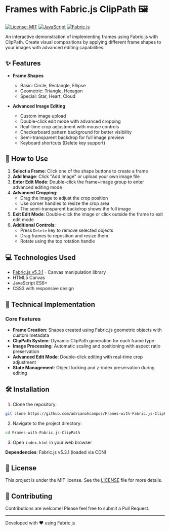# Frames with Fabric.js ClipPath 🖼️

[![License: MIT](https://img.shields.io/badge/License-MIT-yellow.svg)](https://opensource.org/licenses/MIT)
[![JavaScript](https://img.shields.io/badge/JavaScript-ES6+-blue.svg)](https://www.javascript.com/)
[![Fabric.js](https://img.shields.io/badge/Fabric.js-5.3.1-blue.svg)](https://fabricjs.com/)

An interactive demonstration of implementing frames using Fabric.js with ClipPath. Create visual compositions by applying different frame shapes to your images with advanced editing capabilities.

## ✨ Features

- **Frame Shapes**
  - Basic: Circle, Rectangle, Ellipse
  - Geometric: Triangle, Hexagon
  - Special: Star, Heart, Cloud

- **Advanced Image Editing**
  - Custom image upload
  - Double-click edit mode with advanced cropping
  - Real-time crop adjustment with mouse controls
  - Checkerboard pattern background for better visibility
  - Semi-transparent backdrop for full image preview
  - Keyboard shortcuts (Delete key support)

## 🚀 How to Use

1. **Select a Frame**: Click one of the shape buttons to create a frame
2. **Add Image**: Click "Add Image" or upload your own image file
3. **Enter Edit Mode**: Double-click the frame+image group to enter advanced editing mode
4. **Advanced Cropping**: 
   - Drag the image to adjust the crop position
   - Use corner handles to resize the crop area
   - The semi-transparent backdrop shows the full image
5. **Exit Edit Mode**: Double-click the image or click outside the frame to exit edit mode
6. **Additional Controls**:
   - Press `Delete` key to remove selected objects
   - Drag frames to reposition and resize them
   - Rotate using the top rotation handle

## 💻 Technologies Used

- [Fabric.js v5.3.1](http://fabricjs.com/) - Canvas manipulation library
- HTML5 Canvas
- JavaScript ES6+
- CSS3 with responsive design

## 🔧 Technical Implementation

### Core Features

- **Frame Creation**: Shapes created using Fabric.js geometric objects with custom metadata
- **ClipPath System**: Dynamic ClipPath generation for each frame type
- **Image Processing**: Automatic scaling and positioning with aspect ratio preservation
- **Advanced Edit Mode**: Double-click editing with real-time crop adjustment
- **State Management**: Object locking and z-index preservation during editing

## 🛠️ Installation

1. Clone the repository:
```bash
git clone https://github.com/adrianohcampos/Frames-with-Fabric.js-ClipPath.git
```

2. Navigate to the project directory:
```bash
cd Frames-with-Fabric.js-ClipPath
```

3. Open `index.html` in your web browser

**Dependencies**: Fabric.js v5.3.1 (loaded via CDN)

## 📄 License

This project is under the MIT license. See the [LICENSE](LICENSE) file for more details.

## 🤝 Contributing

Contributions are welcome! Please feel free to submit a Pull Request.

---

Developed with ❤️ using Fabric.js
